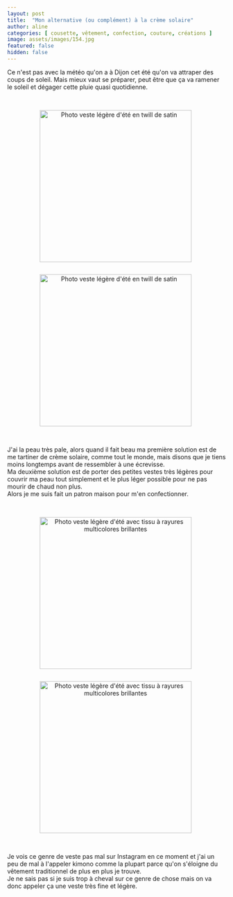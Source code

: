 ```yaml
---
layout: post
title:  "Mon alternative (ou complément) à la crème solaire"
author: aline
categories: [ cousette, vêtement, confection, couture, créations ]
image: assets/images/154.jpg
featured: false
hidden: false
---
```

<p>
Ce n'est pas avec la météo qu'on a à Dijon cet été qu'on va attraper des coups de soleil. Mais mieux vaut se préparer, peut être que ça va ramener le soleil et dégager cette pluie quasi quotidienne.<br><br>

<div float="left" style="text-align:center">
    <p style="display: inline-block; margin-right:.3em;"><img src="{{ site.url }}{{ site.baseurl }}/assets/images/155.jpg" width="350" alt="Photo veste légère d'été en twill de satin"/></p>
    <p style="display: inline-block; margin-right:.3em;"><img src="{{ site.url }}{{ site.baseurl }}/assets/images/156.jpg" width="350" alt="Photo veste légère d'été en twill de satin"/></p>
</div>
<br>

J'ai la peau très pale, alors quand il fait beau ma première solution est de me tartiner de crème solaire, comme tout le monde, mais disons que je tiens moins longtemps avant de ressembler à une écrevisse.<br>
Ma deuxième solution est de porter des petites vestes très légères pour couvrir ma peau tout simplement et le plus léger possible pour ne pas mourir de chaud non plus.<br>Alors je me suis fait un patron maison pour m'en confectionner.<br><br>

<div float="left" style="text-align:center">
    <p style="display: inline-block; margin-right:.3em;"><img src="{{ site.url }}{{ site.baseurl }}/assets/images/157.jpg" width="350" alt="Photo veste légère d'été avec tissu à rayures multicolores brillantes"/></p>
    <p style="display: inline-block; margin-right:.3em;"><img src="{{ site.url }}{{ site.baseurl }}/assets/images/158.jpg" width="350" alt="Photo veste légère d'été avec tissu à rayures multicolores brillantes"/></p>
</div>
<br>

Je vois ce genre de veste pas mal sur Instagram en ce moment et j'ai un peu de mal à l'appeler kimono comme la plupart parce qu'on s'éloigne du vêtement traditionnel de plus en plus je trouve.<br>
Je ne sais pas si je suis trop à cheval sur ce genre de chose mais on va donc appeler ça une veste très fine et légère.

</p>